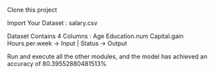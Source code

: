 Clone this project

Import Your Dataset : salary.csv

Dataset Contains 4 Columns : Age  Education.num  Capital.gain  Hours.per.week -> Input | Status -> Output
                                   
Run and execute all the other modules, and the model has achieved an accuracy of 80.39552880481513%